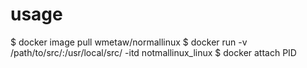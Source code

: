 # usage
$ docker image pull wmetaw/normallinux
$ docker run -v /path/to/src/:/usr/local/src/ -itd notmallinux_linux
$ docker attach PID

